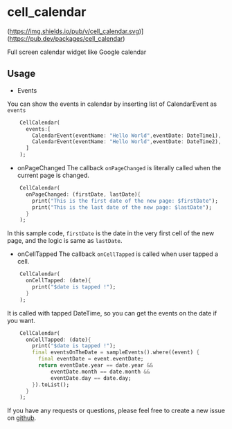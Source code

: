 # cell_calendar

(https://img.shields.io/pub/v/cell_calendar.svg)](https://pub.dev/packages/cell_calendar)

Full screen calendar widget like Google calendar

## Usage

- Events

You can show the events in calendar by inserting list of CalendarEvent as `events`
```dart
    CellCalendar(
      events:[
        CalendarEvent(eventName: "Hello World",eventDate: DateTime1),
        CalendarEvent(eventName: "Hello World",eventDate: DateTime2),
      ]
    );
```

- onPageChanged
The callback `onPageChanged` is literally called when the current page is changed.
```dart
    CellCalendar(
      onPageChanged: (firstDate, lastDate){
        print("This is the first date of the new page: $firstDate");
        print("This is the last date of the new page: $lastDate");
      }
    );
```
In this sample code, `firstDate` is the date in the very first cell of the new page, and the logic is same as `lastDate`.
- onCellTapped
The callback `onCellTapped` is called when user tapped a cell.
```dart
    CellCalendar(
      onCellTapped: (date){
        print("$date is tapped !");
      }
    );
```
It is called with tapped DateTime, so you can get the events on the date if you want.
```dart
    CellCalendar(
      onCellTapped: (date){
        print("$date is tapped !");
        final eventsOnTheDate = sampleEvents().where((event) {
          final eventDate = event.eventDate;
          return eventDate.year == date.year &&
              eventDate.month == date.month &&
              eventDate.day == date.day;
        }).toList();
      }
    );

```

If you have any requests or questions, please feel free to create a new issue on [github](https://github.com/santa112358/cell_calendar/issues).

